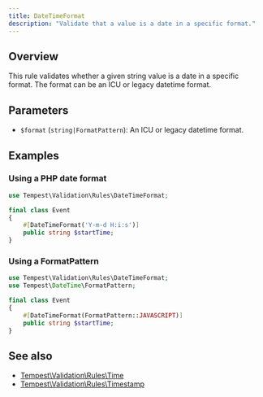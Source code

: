 ```yaml
---
title: DateTimeFormat
description: "Validate that a value is a date in a specific format."
---
```


## Overview

This rule validates whether a given string value is a date in a specific format. The format can be an ICU or legacy datetime format.

## Parameters

- `$format` (`string|FormatPattern`): An ICU or legacy datetime format.

## Examples

### Using a PHP date format

```php
use Tempest\Validation\Rules\DateTimeFormat;

final class Event
{
    #[DateTimeFormat('Y-m-d H:i:s')]
    public string $startTime;
}
```

### Using a FormatPattern

```php
use Tempest\Validation\Rules\DateTimeFormat;
use Tempest\DateTime\FormatPattern;

final class Event
{
    #[DateTimeFormat(FormatPattern::JAVASCRIPT)]
    public string $startTime;
}
```

## See also

- [Tempest\Validation\Rules\Time](43-time.md)
- [Tempest\Validation\Rules\Timestamp](44-timestamp.md)
